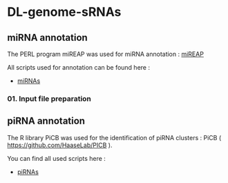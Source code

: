# DL-genome-sRNAs

## miRNA annotation
The PERL program miREAP was used for miRNA annotation : [miREAP](https://github.com/liqb/mireap)

All scripts used for annotation can be found here :

- [miRNAs](https://github.com/pepap/DL-genome-sRNAs/tree/main/miRNAs)

### 01. Input file preparation

## piRNA annotation
The R library PiCB was used for the identification of piRNA clusters : PiCB ( https://github.com/HaaseLab/PICB ).

You can find all used scripts here :

- [piRNAs](https://github.com/pepap/DL-genome-sRNAs/tree/main/piRNAs)
